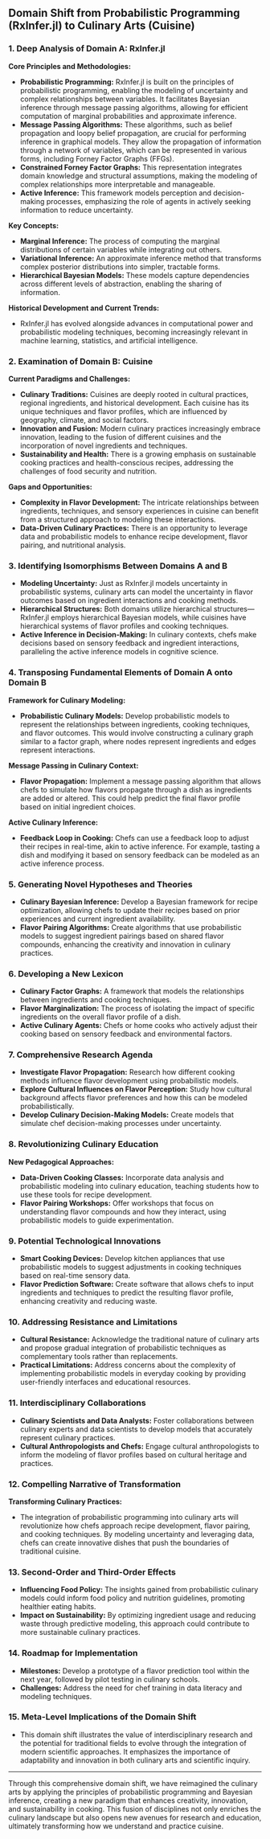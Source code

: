 ## Domain Shift from Probabilistic Programming (RxInfer.jl) to Culinary Arts (Cuisine)

### 1. Deep Analysis of Domain A: RxInfer.jl

**Core Principles and Methodologies:**
- **Probabilistic Programming:** RxInfer.jl is built on the principles of probabilistic programming, enabling the modeling of uncertainty and complex relationships between variables. It facilitates Bayesian inference through message passing algorithms, allowing for efficient computation of marginal probabilities and approximate inference.
- **Message Passing Algorithms:** These algorithms, such as belief propagation and loopy belief propagation, are crucial for performing inference in graphical models. They allow the propagation of information through a network of variables, which can be represented in various forms, including Forney Factor Graphs (FFGs).
- **Constrained Forney Factor Graphs:** This representation integrates domain knowledge and structural assumptions, making the modeling of complex relationships more interpretable and manageable.
- **Active Inference:** This framework models perception and decision-making processes, emphasizing the role of agents in actively seeking information to reduce uncertainty.

**Key Concepts:**
- **Marginal Inference:** The process of computing the marginal distributions of certain variables while integrating out others.
- **Variational Inference:** An approximate inference method that transforms complex posterior distributions into simpler, tractable forms.
- **Hierarchical Bayesian Models:** These models capture dependencies across different levels of abstraction, enabling the sharing of information.

**Historical Development and Current Trends:**
- RxInfer.jl has evolved alongside advances in computational power and probabilistic modeling techniques, becoming increasingly relevant in machine learning, statistics, and artificial intelligence.

### 2. Examination of Domain B: Cuisine

**Current Paradigms and Challenges:**
- **Culinary Traditions:** Cuisines are deeply rooted in cultural practices, regional ingredients, and historical development. Each cuisine has its unique techniques and flavor profiles, which are influenced by geography, climate, and social factors.
- **Innovation and Fusion:** Modern culinary practices increasingly embrace innovation, leading to the fusion of different cuisines and the incorporation of novel ingredients and techniques.
- **Sustainability and Health:** There is a growing emphasis on sustainable cooking practices and health-conscious recipes, addressing the challenges of food security and nutrition.

**Gaps and Opportunities:**
- **Complexity in Flavor Development:** The intricate relationships between ingredients, techniques, and sensory experiences in cuisine can benefit from a structured approach to modeling these interactions.
- **Data-Driven Culinary Practices:** There is an opportunity to leverage data and probabilistic models to enhance recipe development, flavor pairing, and nutritional analysis.

### 3. Identifying Isomorphisms Between Domains A and B

- **Modeling Uncertainty:** Just as RxInfer.jl models uncertainty in probabilistic systems, culinary arts can model the uncertainty in flavor outcomes based on ingredient interactions and cooking methods.
- **Hierarchical Structures:** Both domains utilize hierarchical structures—RxInfer.jl employs hierarchical Bayesian models, while cuisines have hierarchical systems of flavor profiles and cooking techniques.
- **Active Inference in Decision-Making:** In culinary contexts, chefs make decisions based on sensory feedback and ingredient interactions, paralleling the active inference models in cognitive science.

### 4. Transposing Fundamental Elements of Domain A onto Domain B

**Framework for Culinary Modeling:**
- **Probabilistic Culinary Models:** Develop probabilistic models to represent the relationships between ingredients, cooking techniques, and flavor outcomes. This would involve constructing a culinary graph similar to a factor graph, where nodes represent ingredients and edges represent interactions.
  
**Message Passing in Culinary Context:**
- **Flavor Propagation:** Implement a message passing algorithm that allows chefs to simulate how flavors propagate through a dish as ingredients are added or altered. This could help predict the final flavor profile based on initial ingredient choices.

**Active Culinary Inference:**
- **Feedback Loop in Cooking:** Chefs can use a feedback loop to adjust their recipes in real-time, akin to active inference. For example, tasting a dish and modifying it based on sensory feedback can be modeled as an active inference process.

### 5. Generating Novel Hypotheses and Theories

- **Culinary Bayesian Inference:** Develop a Bayesian framework for recipe optimization, allowing chefs to update their recipes based on prior experiences and current ingredient availability.
- **Flavor Pairing Algorithms:** Create algorithms that use probabilistic models to suggest ingredient pairings based on shared flavor compounds, enhancing the creativity and innovation in culinary practices.

### 6. Developing a New Lexicon

- **Culinary Factor Graphs:** A framework that models the relationships between ingredients and cooking techniques.
- **Flavor Marginalization:** The process of isolating the impact of specific ingredients on the overall flavor profile of a dish.
- **Active Culinary Agents:** Chefs or home cooks who actively adjust their cooking based on sensory feedback and environmental factors.

### 7. Comprehensive Research Agenda

- **Investigate Flavor Propagation:** Research how different cooking methods influence flavor development using probabilistic models.
- **Explore Cultural Influences on Flavor Perception:** Study how cultural background affects flavor preferences and how this can be modeled probabilistically.
- **Develop Culinary Decision-Making Models:** Create models that simulate chef decision-making processes under uncertainty.

### 8. Revolutionizing Culinary Education

**New Pedagogical Approaches:**
- **Data-Driven Cooking Classes:** Incorporate data analysis and probabilistic modeling into culinary education, teaching students how to use these tools for recipe development.
- **Flavor Pairing Workshops:** Offer workshops that focus on understanding flavor compounds and how they interact, using probabilistic models to guide experimentation.

### 9. Potential Technological Innovations

- **Smart Cooking Devices:** Develop kitchen appliances that use probabilistic models to suggest adjustments in cooking techniques based on real-time sensory data.
- **Flavor Prediction Software:** Create software that allows chefs to input ingredients and techniques to predict the resulting flavor profile, enhancing creativity and reducing waste.

### 10. Addressing Resistance and Limitations

- **Cultural Resistance:** Acknowledge the traditional nature of culinary arts and propose gradual integration of probabilistic techniques as complementary tools rather than replacements.
- **Practical Limitations:** Address concerns about the complexity of implementing probabilistic models in everyday cooking by providing user-friendly interfaces and educational resources.

### 11. Interdisciplinary Collaborations

- **Culinary Scientists and Data Analysts:** Foster collaborations between culinary experts and data scientists to develop models that accurately represent culinary practices.
- **Cultural Anthropologists and Chefs:** Engage cultural anthropologists to inform the modeling of flavor profiles based on cultural heritage and practices.

### 12. Compelling Narrative of Transformation

**Transforming Culinary Practices:**
- The integration of probabilistic programming into culinary arts will revolutionize how chefs approach recipe development, flavor pairing, and cooking techniques. By modeling uncertainty and leveraging data, chefs can create innovative dishes that push the boundaries of traditional cuisine.

### 13. Second-Order and Third-Order Effects

- **Influencing Food Policy:** The insights gained from probabilistic culinary models could inform food policy and nutrition guidelines, promoting healthier eating habits.
- **Impact on Sustainability:** By optimizing ingredient usage and reducing waste through predictive modeling, this approach could contribute to more sustainable culinary practices.

### 14. Roadmap for Implementation

- **Milestones:** Develop a prototype of a flavor prediction tool within the next year, followed by pilot testing in culinary schools.
- **Challenges:** Address the need for chef training in data literacy and modeling techniques.

### 15. Meta-Level Implications of the Domain Shift

- This domain shift illustrates the value of interdisciplinary research and the potential for traditional fields to evolve through the integration of modern scientific approaches. It emphasizes the importance of adaptability and innovation in both culinary arts and scientific inquiry.

---

Through this comprehensive domain shift, we have reimagined the culinary arts by applying the principles of probabilistic programming and Bayesian inference, creating a new paradigm that enhances creativity, innovation, and sustainability in cooking. This fusion of disciplines not only enriches the culinary landscape but also opens new avenues for research and education, ultimately transforming how we understand and practice cuisine.